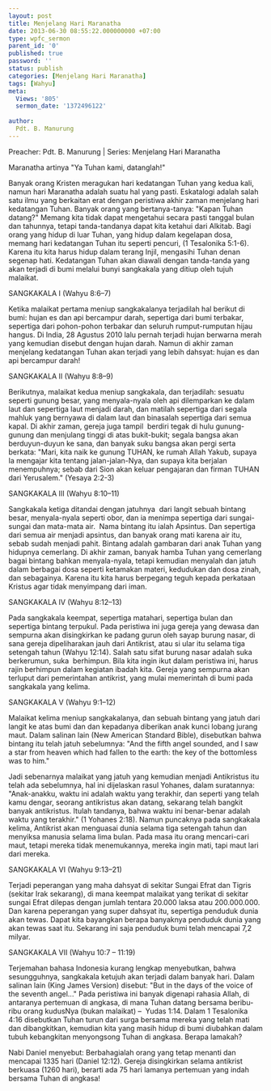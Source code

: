 ```yaml
---
layout: post
title: Menjelang Hari Maranatha
date: 2013-06-30 08:55:22.000000000 +07:00
type: wpfc_sermon
parent_id: '0'
published: true
password: ''
status: publish
categories: [Menjelang Hari Maranatha]
tags: [Wahyu]
meta:
  Views: '805'
  sermon_date: '1372496122'
  
author:
  Pdt. B. Manurung
---
```

<p>Preacher: Pdt. B. Manurung | Series: Menjelang Hari Maranatha</p>
<p>Maranatha artinya "Ya Tuhan kami, datanglah!"</p>
<p>Banyak orang Kristen meragukan hari kedatangan Tuhan yang kedua kali, namun hari Maranatha adalah suatu hal yang pasti. Eskatalogi adalah salah satu ilmu yang berkaitan erat dengan peristiwa akhir zaman menjelang hari kedatangan Tuhan. Banyak orang yang bertanya-tanya: "Kapan Tuhan datang?" Memang kita tidak dapat mengetahui secara pasti tanggal bulan dan tahunnya, tetapi tanda-tandanya dapat kita ketahui dari Alkitab. Bagi orang yang hidup di luar Tuhan, yang hidup dalam kegelapan dosa, memang hari kedatangan Tuhan itu seperti pencuri, (1 Tesalonika 5:1-6). Karena itu kita harus hidup dalam terang Injil, mengasihi Tuhan denan segenap hati. Kedatangan Tuhan akan diawali dengan tanda-tanda yang akan terjadi di bumi melalui bunyi sangkakala yang ditiup oleh tujuh malaikat.</p>
<p>SANGKAKALA I (Wahyu 8:6–7)</p>
<p>Ketika malaikat pertama meniup sangkakalanya terjadilah hal berikut di bumi: hujan es dan api bercampur darah, sepertiga dari bumi terbakar, sepertiga dari pohon-pohon terbakar dan seluruh rumput-rumputan hijau hangus. Di India, 28 Agustus 2010 lalu pernah terjadi hujan berwarna merah yang kemudian disebut dengan hujan darah. Namun di akhir zaman menjelang kedatangan Tuhan akan terjadi yang lebih dahsyat: hujan es dan api bercampur darah!</p>
<p>SANGKAKALA II (Wahyu 8:8–9)</p>
<p>Berikutnya, malaikat kedua meniup sangkakala, dan terjadilah: sesuatu seperti gunung besar, yang menyala-nyala oleh api dilemparkan ke dalam laut dan sepertiga laut menjadi darah, dan matilah sepertiga dari segala mahluk yang bernyawa di dalam laut dan binasalah sepertiga dari semua kapal. Di akhir zaman, gereja juga tampil  berdiri tegak di hulu gunung-gunung dan menjulang tinggi di atas bukit-bukit; segala bangsa akan berduyun-duyun ke sana, dan banyak suku bangsa akan pergi serta berkata: "Mari, kita naik ke gunung TUHAN, ke rumah Allah Yakub, supaya Ia mengajar kita tentang jalan-jalan-Nya, dan supaya kita berjalan menempuhnya; sebab dari Sion akan keluar pengajaran dan firman TUHAN dari Yerusalem." (Yesaya 2:2-3)</p>
<p>SANGKAKALA III (Wahyu 8:10–11)</p>
<p>Sangkakala ketiga ditandai dengan jatuhnya  dari langit sebuah bintang besar, menyala-nyala seperti obor, dan ia menimpa sepertiga dari sungai-sungai dan mata-mata air.  Nama bintang itu ialah Apsintus. Dan sepertiga dari semua air menjadi apsintus, dan banyak orang mati karena air itu, sebab sudah menjadi pahit. Bintang adalah gambaran dari anak Tuhan yang hidupnya cemerlang. Di akhir zaman, banyak hamba Tuhan yang cemerlang bagai bintang bahkan menyala-nyala, tetapi kemudian menyalah dan jatuh dalam berbagai dosa seperti ketamakan materi, kedudukan dan dosa zinah, dan sebagainya. Karena itu kita harus berpegang teguh kepada perkataan Kristus agar tidak menyimpang dari iman.</p>
<p>SANGKAKALA IV (Wahyu 8:12–13)</p>
<p>Pada sangkakala keempat, sepertiga matahari, sepertiga bulan dan sepertiga bintang terpukul. Pada peristiwa ini juga gereja yang dewasa dan sempurna akan disingkirkan ke padang gurun oleh sayap burung nasar, di sana gereja dipeliharakan jauh dari Antikrist, atau si ular itu selama tiga setengah tahun (Wahyu 12:14). Salah satu sifat burung nasar adalah suka berkerumun, suka  berhimpun. Bila kita ingin ikut dalam peristiwa ini, harus rajin berhimpun dalam kegiatan ibadah kita. Gereja yang sempurna akan terluput dari pemerintahan antikrist, yang mulai memerintah di bumi pada sangkakala yang kelima.</p>
<p>SANGKAKALA V (Wahyu 9:1–12)</p>
<p>Malaikat kelima meniup sangkakalanya, dan sebuah bintang yang jatuh dari langit ke atas bumi dan dan kepadanya diberikan anak kunci lobang jurang maut. Dalam salinan lain (New American Standard Bible), disebutkan bahwa bintang itu telah jatuh sebelumnya: "And the fifth angel sounded, and I saw a star from heaven which had fallen to the earth: the key of the bottomless was to him."</p>
<p>Jadi sebenarnya malaikat yang jatuh yang kemudian menjadi Antikristus itu telah ada sebelumnya, hal ini dijelaskan rasul Yohanes, dalam suratannya: "Anak-anakku, waktu ini adalah waktu yang terakhir, dan seperti yang telah kamu dengar, seorang antikristus akan datang, sekarang telah bangkit banyak antikristus. Itulah tandanya, bahwa waktu ini benar-benar adalah waktu yang terakhir." (1 Yohanes 2:18). Namun puncaknya pada sangkakala kelima, Antikrist akan menguasai dunia selama tiga setengah tahun dan menyiksa manusia selama lima bulan. Pada masa itu orang mencari-cari maut, tetapi mereka tidak menemukannya, mereka ingin mati, tapi maut lari dari mereka.</p>
<p>SANGKAKALA VI (Wahyu 9:13–21)</p>
<p>Terjadi peperangan yang maha dahsyat di sekitar Sungai Efrat dan Tigris (sekitar Irak sekarang), di mana keempat malaikat yang terikat di sekitar sungai Efrat dilepas dengan jumlah tentara 20.000 laksa atau 200.000.000. Dan karena peperangan yang super dahsyat itu, sepertiga penduduk dunia akan tewas. Dapat kita bayangkan berapa banyaknya penduduk dunia yang akan tewas saat itu. Sekarang ini saja penduduk bumi telah mencapai 7,2 milyar.</p>
<p>SANGKAKALA VII (Wahyu 10:7 – 11:19)</p>
<p>Terjemahan bahasa Indonesia kurang lengkap menyebutkan, bahwa sesungguhnya, sangkakala ketujuh akan terjadi dalam banyak hari. Dalam salinan lain (King James Version) disebut: "But in the days of the voice of the seventh angel..." Pada peristiwa ini banyak digenapi rahasia Allah, di antaranya pertemuan di angkasa, di mana Tuhan datang bersama beribu-ribu orang kudusNya (bukan malaikat) –  Yudas 1:14. Dalam 1 Tesalonika 4:16 disebutkan Tuhan turun dari surga bersama mereka yang telah mati dan dibangkitkan, kemudian kita yang masih hidup di bumi diubahkan dalam tubuh kebangkitan menyongsong Tuhan di angkasa. Berapa lamakah?</p>
<p>Nabi Daniel menyebut: Berbahagialah orang yang tetap menanti dan mencapai 1335 hari (Daniel 12:12). Gereja disingkirkan selama antikrist berkuasa (1260 hari), berarti ada 75 hari lamanya pertemuan yang indah bersama Tuhan di angkasa!</p>
